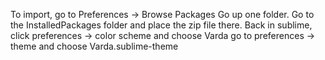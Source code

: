 To import, go to Preferences -> Browse Packages
Go up one folder.
Go to the InstalledPackages folder and place the zip file there.
Back in sublime, click preferences -> color scheme and choose Varda
go to preferences -> theme and choose Varda.sublime-theme